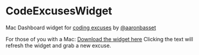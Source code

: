 CodeExcusesWidget
=================

Mac Dashboard widget for [coding excuses](https://github.com/aaronbassett/Bad-Tools) by [@aaronbasset](https://twitter.com/aaronbassett)

For those of you with a Mac: [Download the widget here](https://dl.dropboxusercontent.com/u/3760856/CodeExcuses.zip)
Clicking the text will refresh the widget and grab a new excuse.
